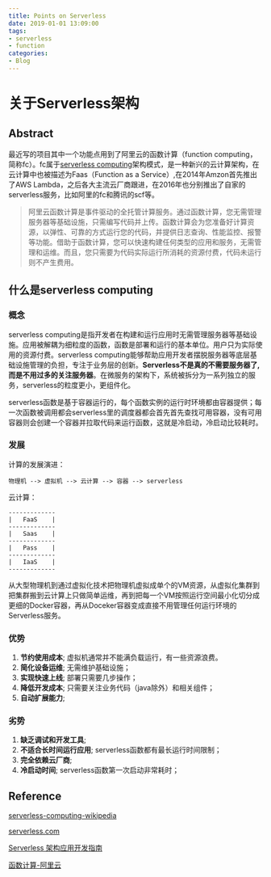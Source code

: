```yaml
---
title: Points on Serverless
date: 2019-01-01 13:09:00
tags:
- serverless
- function
categories:
- Blog
---
```


# 关于Serverless架构

## Abstract
最近写的项目其中一个功能点用到了阿里云的函数计算（function computing， 简称fc）。fc属于[serverless computing](https://en.wikipedia.org/wiki/Serverless_computing)架构模式，是一种新兴的云计算架构，在云计算中也被描述为Faas（Function as a Service）,在2014年Amzon首先推出了AWS Lambda，之后各大主流云厂商跟进，在2016年也分别推出了自家的serverless服务，比如阿里的fc和腾讯的scf等。
> 阿里云函数计算是事件驱动的全托管计算服务。通过函数计算，您无需管理服务器等基础设施，只需编写代码并上传。函数计算会为您准备好计算资源，以弹性、可靠的方式运行您的代码，并提供日志查询、性能监控、报警等功能。借助于函数计算，您可以快速构建任何类型的应用和服务，无需管理和运维。而且，您只需要为代码实际运行所消耗的资源付费，代码未运行则不产生费用。

## 什么是serverless computing
### 概念
serverless computing是指开发者在构建和运行应用时无需管理服务器等基础设施。应用被解耦为细粒度的函数，函数是部署和运行的基本单位。用户只为实际使用的资源付费。serverless computing能够帮助应用开发者摆脱服务器等底层基础设施管理的负担，专注于业务层的创新。**Serverless不是真的不需要服务器了,而是不用过多的关注服务器**。在微服务的架构下，系统被拆分为一系列独立的服务，serverless的粒度更小，更组件化。

serverless函数是基于容器运行的，每个函数实例的运行时环境都由容器提供；每一次函数被调用都会serverless里的调度器都会首先首先查找可用容器，没有可用容器则会创建一个容器并拉取代码来运行函数，这就是冷启动，冷启动比较耗时。

### 发展

计算的发展演进：

```
物理机 --> 虚拟机 --> 云计算 --> 容器 --> serverless

```
云计算：
```
-------------
|   FaaS    |
-------------
|   Saas    |
-------------
|   Pass    |
-------------
|   IaaS    |
-------------
```

从大型物理机到通过虚拟化技术把物理机虚拟成单个的VM资源，从虚拟化集群到把集群搬到云计算上只做简单运维，再到把每一个VM按照运行空间最小化切分成更细的Docker容器，再从Doceker容器变成直接不用管理任何运行环境的Serverless服务。

### 优势
1. **节约使用成本**; 虚拟机通常并不能满负载运行，有一些资源浪费。
2. **简化设备运维**; 无需维护基础设施；
3. **实现快速上线**; 部署只需要几步操作；
4. **降低开发成本**; 只需要关注业务代码（java除外）和相关组件；
5. **自动扩展能力**;

### 劣势
1. **缺乏调试和开发工具**;
2. **不适合长时间运行应用**; serverless函数都有最长运行时间限制；
3. **完全依赖云厂商**;
4. **冷启动时间**; serverless函数第一次启动非常耗时；




## Reference
[serverless-computing-wikipedia](https://en.wikipedia.org/wiki/Serverless_computing)

[serverless.com](https://serverless.com/)

[Serverless 架构应用开发指南](https://github.com/phodal/serverless)

[函数计算-阿里云](https://help.aliyun.com/product/50980.html?spm=a2c4g.11186623.6.540.5e6f29e96KK0Ji)